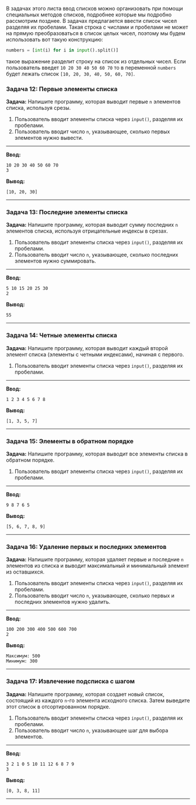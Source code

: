 В задачах этого листа ввод списков можно организовать при помощи специальных методов списков, подробнее которые мы подробно рассмотрим позднее. В задачах предлагается ввести список чисел разделяя их пробелами. Такая строка с числами и пробелами не может на прямую преобразоваться в список целых чисел, поэтому мы будем использовать вот такую конструкцию:

``` python
numbers = [int(i) for i in input().split()]
```

такое выражение разделит строку на список из отдельных чисел.
Если пользователь введет `10 20 30 40 50 60 70` то в переменной `numbers` будет лежать список `[10, 20, 30, 40, 50, 60, 70]`.

### Задача 12: Первые элементы списка 

**Задача:** Напишите программу, которая выводит первые `n` элементов списка, используя срезы. 

1. Пользователь вводит элементы списка через `input()`, разделяя их пробелами.
2. Пользователь вводит число `n`, указывающее, сколько первых элементов нужно вывести.

-----
**Ввод:**

```terminal
10 20 30 40 50 60 70
3
```

**Вывод:**

```terminal
[10, 20, 30]
```

---

### Задача 13: Последние элементы списка

**Задача:** Напишите программу, которая выводит сумму последних `n` элементов списка, используя отрицательные индексы в срезах.

1. Пользователь вводит элементы списка через `input()`, разделяя их пробелами.
2. Пользователь вводит число `n`, указывающее, сколько последних элементов нужно суммировать.

-----
**Ввод:**

```terminal
5 10 15 20 25 30
2
```

**Вывод:**

```terminal
55
```

---

### Задача 14: Четные элементы списка

**Задача:** Напишите программу, которая выводит каждый второй элемент списка (элементы с четными индексами), начиная с первого.

1. Пользователь вводит элементы списка через `input()`, разделяя их пробелами.

-----
**Ввод:**

```terminal
1 2 3 4 5 6 7 8
```

**Вывод:**

```terminal
[1, 3, 5, 7]
```
---

### Задача 15: Элементы в обратном порядке

**Задача:** Напишите программу, которая выводит все элементы списка в обратном порядке.

1. Пользователь вводит элементы списка через `input()`, разделяя их пробелами.

-----
**Ввод:**

```terminal
9 8 7 6 5
```

**Вывод:**

```terminal
[5, 6, 7, 8, 9]
```

---

### Задача 16: Удаление первых и последних элементов

**Задача:** Напишите программу, которая удаляет первые и последние `n` элементов из списка и выводит максимальный и минимальный элемент из оставшихся.

1. Пользователь вводит элементы списка через `input()`, разделяя их пробелами.
2. Пользователь вводит число `n`, указывающее, сколько первых и последних элементов нужно удалить.

-----
**Ввод:**

```terminal
100 200 300 400 500 600 700
2
```

**Вывод:**

```terminal
Максимум: 500
Минимум: 300
```

---

### Задача 17: Извлечение подсписка с шагом

**Задача:** Напишите программу, которая создает новый список, состоящий из каждого `n`-го элемента исходного списка. Затем выведите этот список в отсортированном порядке.

1. Пользователь вводит элементы списка через `input()`, разделяя их пробелами.
2. Пользователь вводит число `n`, указывающее шаг для выбора элементов.

-----
**Ввод:**

```terminal
3 2 1 0 5 10 11 12 6 8 7 9
3
```

**Вывод:**

```terminal
[0, 3, 8, 11]
```

----

